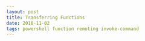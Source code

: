 ```yaml
---
layout: post
title: Transferring Functions
date: 2018-11-02
tags: powershell function remoting invoke-command
---
```


